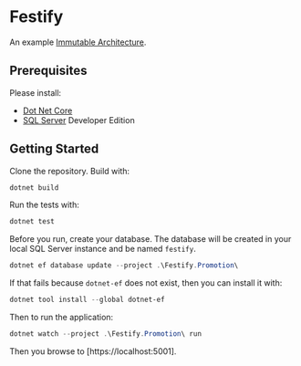 # Festify

An example [Immutable Architecture](https://immutablearchitecture.com).

## Prerequisites

Please install:

* [Dot Net Core](https://dotnet.microsoft.com/download/dotnet-core/3.1)
* [SQL Server](https://www.microsoft.com/en-us/sql-server/sql-server-downloads) Developer Edition

## Getting Started

Clone the repository.
Build with:

```powershell
dotnet build
```

Run the tests with:

```powershell
dotnet test
```

Before you run, create your database.
The database will be created in your local SQL Server instance and be named `festify`.

```powershell
dotnet ef database update --project .\Festify.Promotion\
```

If that fails because `dotnet-ef` does not exist, then you can install it with:

```powershell
dotnet tool install --global dotnet-ef
```

Then to run the application:

```powershell
dotnet watch --project .\Festify.Promotion\ run
```

Then you browse to [https://localhost:5001].